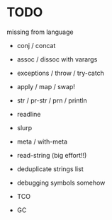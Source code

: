 # TODO

missing from language
- conj / concat
- assoc / dissoc with varargs
- exceptions / throw / try-catch
- apply / map / swap!
- str / pr-str / prn / println
- readline
- slurp
- meta / with-meta

- read-string (big effort!!)

- deduplicate strings list
- debugging symbols somehow

- TCO
- GC
